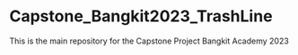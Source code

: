 # Capstone_Bangkit2023_TrashLine
This is the main repository for the Capstone Project Bangkit Academy 2023
